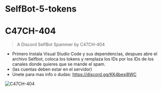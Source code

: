 # SelfBot-5-tokens
# C47CH-404
> A Discord SelfBot Spammer by C47CH-404

- Primero Instala Visual Studio Code y sus dependencias, despues abre el archivo Selfbot, coloca los tokens y remplaza los IDs por los IDs de los canales donde quieres que se mande el spam.
- (las cuentas deben estar en el servidor)
- Unete para mas info o dudas: https://discord.gg/KK4besj8WC

![C47CH-404](https://media1.tenor.com/m/mXibMXSiN1wAAAAd/pirates-pirate.gif)

